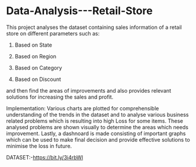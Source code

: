 # Data-Analysis---Retail-Store

This project analyses the dataset containing sales information of a retail store on different parameters such as:

1. Based on State

2. Based on Region

3. Based on Category

4. Based on Discount

and then find the areas of improvements and also provides relevant solutions for increasing the sales and profit.

Implementation: Various charts are plotted for comprehensible understanding of the trends in the dataset and to analyse various business related problems which is resulting into high Loss for some items. These analysed problems are shown visually to determine the areas which needs improvement. Lastly, a dashnoard is made consisting of important graphs which can be used to make final decision and provide effective solutions to minimise the loss in future.

DATASET:-https://bit.ly/3i4rbWl
